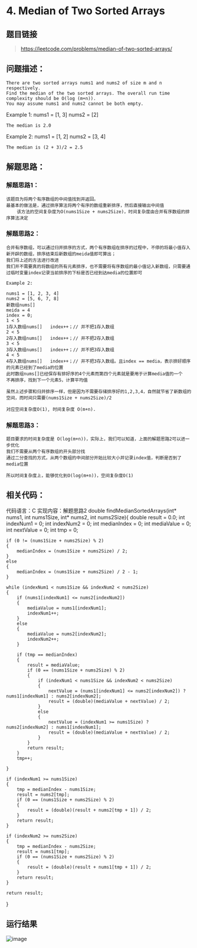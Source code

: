 # 4. Median of Two Sorted Arrays

## 题目链接 

> https://leetcode.com/problems/median-of-two-sorted-arrays/

## 问题描述：

	There are two sorted arrays nums1 and nums2 of size m and n respectively.
	Find the median of the two sorted arrays. The overall run time complexity should be O(log (m+n)).
	You may assume nums1 and nums2 cannot be both empty.

Example 1:
	nums1 = [1, 3]
	nums2 = [2]

	The median is 2.0
	
Example 2:
	nums1 = [1, 2]
	nums2 = [3, 4]

	The median is (2 + 3)/2 = 2.5

## 解题思路：

### 解题思路1：
    该题目为将两个有序数组的中间值找到并返回。
    最基本的做法是，通过排序算法将两个有序的数组重新排序，然后直接输出中间值
        该方法的空间复杂度为O(nums1Size + nums2Size)，时间复杂度由合并有序数组的排序算法决定

### 解题思路2：	
    合并有序数组，可以通过归并排序的方式，两个有序数组在排序的过程中，不停的将最小值存入新开辟的数组，排序结束后新数组的meida值即可算出；
    我们将上述的方法进行改进
    我们并不需要真的将数组的所有元素排序，也不需要将有序数组的最小值记入新数组，只需要通过临时变量index记录当前排序的下标是否已经到达media的位置即可
    
    Example 2:

	nums1 = [1, 2, 3, 4]
	nums2 = [5, 6, 7, 8]
    新数组nums[]
    meida = 4
    index = 0;
    1 < 5
    1存入数组nums[]   index++；// 并不把1存入数组
    2 < 5
    2存入数组nums[]   index++；// 并不把2存入数组
    3 < 5
    3存入数组nums[]   index++；// 并不把3存入数组
    4 < 5
    4存入数组nums[]   index++；// 并不把3存入数组。且index == media，表示排好顺序的元素已经到了media的位置
    此时数组nums[]已经保存有排好序的4个元素而第四个元素就是要用于计算media值的一个
    不再排序，找到下一个元素5，计算平均值
    
    虽然上述步骤和归并排序一样，但是因为不需要存储排序好的1,2,3,4，自然就节省了新数组的空间，而时间只需要(nums1Size + nums2Size)/2
    
    对应空间复杂度O(1), 时间复杂度 O(m+n).
    
### 解题思路3： 
    题目要求的时间复杂度是 O(log(m+n))，实际上，我们可以知道，上面的解题思路2可以进一步优化
    我们不需要从两个有序数组的开头部分找
    通过二分查找的方式，从两个数组的中间部分开始比较大小并记录index值，判断是否到了media位置
    
    所以时间复杂度上，能够优化到O(log(m+n))，空间复杂度O(1)

## 相关代码：

代码语言：C
实现内容：解题思路2
double findMedianSortedArrays(int* nums1, int nums1Size, int* nums2, int nums2Size){
	double result = 0.0;
	int indexNum1 = 0;
	int indexNum2 = 0;
	int medianIndex = 0;
	int mediaValue = 0;
	int nextValue = 0;
	int tmp = 0;

	if (0 != (nums1Size + nums2Size) % 2)
	{
		medianIndex = (nums1Size + nums2Size) / 2;
	}
	else
	{
		medianIndex = (nums1Size + nums2Size) / 2 - 1;
	}

	while (indexNum1 < nums1Size && indexNum2 < nums2Size)
	{
		if (nums1[indexNum1] <= nums2[indexNum2])
		{
			mediaValue = nums1[indexNum1];
			indexNum1++;
		}
		else
		{
			mediaValue = nums2[indexNum2];
			indexNum2++;
		}

		if (tmp == medianIndex)
		{
			result = mediaValue;
			if (0 == (nums1Size + nums2Size) % 2)
			{
				if (indexNum1 < nums1Size && indexNum2 < nums2Size)
				{
					nextValue = (nums1[indexNum1] <= nums2[indexNum2]) ? nums1[indexNum1] : nums2[indexNum2];
					result = (double)(mediaValue + nextValue) / 2;
				}
				else
				{
					nextValue = (indexNum1 >= nums1Size) ? nums2[indexNum2] : nums1[indexNum1];
					result = (double)(mediaValue + nextValue) / 2;
				}
			}
			return result;
		}
		tmp++;

	}

	if (indexNum1 >= nums1Size)
	{
		tmp = medianIndex - nums1Size;
		result = nums2[tmp];
		if (0 == (nums1Size + nums2Size) % 2)
		{
			result = (double)(result + nums2[tmp + 1]) / 2;
		}
		return result;
	}

	if (indexNum2 >= nums2Size)
	{
		tmp = medianIndex - nums2Size;
		result = nums1[tmp];
		if (0 == (nums1Size + nums2Size) % 2)
		{
			result = (double)(result + nums1[tmp + 1]) / 2;
		}
		return result;
	}

	return result;
}

## 运行结果
![image](http://github.com/itmyhome2013/readme_add_pic/raw/master/images/nongshalie.jpg)
